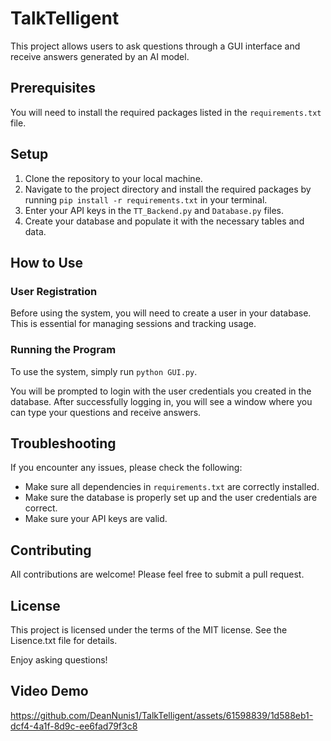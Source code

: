 # TalkTelligent

This project allows users to ask questions through a GUI interface and receive answers generated by an AI model. 

## Prerequisites

You will need to install the required packages listed in the `requirements.txt` file. 

## Setup

1. Clone the repository to your local machine.
2. Navigate to the project directory and install the required packages by running `pip install -r requirements.txt` in your terminal.
3. Enter your API keys in the `TT_Backend.py` and `Database.py` files.
4. Create your database and populate it with the necessary tables and data. 

## How to Use

### User Registration

Before using the system, you will need to create a user in your database. This is essential for managing sessions and tracking usage.

### Running the Program

To use the system, simply run `python GUI.py`. 

You will be prompted to login with the user credentials you created in the database. After successfully logging in, you will see a window where you can type your questions and receive answers.

## Troubleshooting

If you encounter any issues, please check the following:

- Make sure all dependencies in `requirements.txt` are correctly installed.
- Make sure the database is properly set up and the user credentials are correct.
- Make sure your API keys are valid.

## Contributing

All contributions are welcome! Please feel free to submit a pull request.

## License

This project is licensed under the terms of the MIT license. See the Lisence.txt file for details.

Enjoy asking questions!

## Video Demo



https://github.com/DeanNunis1/TalkTelligent/assets/61598839/1d588eb1-dcf4-4a1f-8d9c-ee6fad79f3c8

